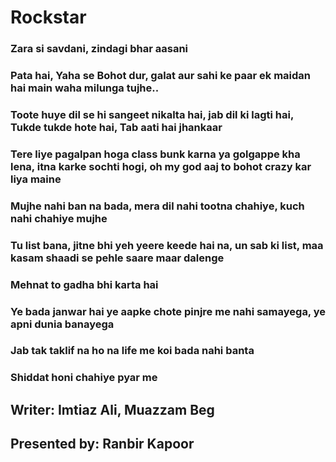 # Rockstar

### Zara si savdani, zindagi bhar aasani 
### Pata hai, Yaha se Bohot dur, galat aur sahi ke paar ek maidan hai main waha milunga tujhe..
### Toote huye dil se hi sangeet nikalta hai, jab dil ki lagti hai, Tukde tukde hote hai, Tab aati hai jhankaar
### Tere liye pagalpan hoga class bunk karna ya golgappe kha lena, itna karke sochti hogi, oh my god aaj to bohot crazy kar liya maine
### Mujhe nahi ban na bada, mera dil nahi tootna chahiye, kuch nahi chahiye mujhe
### Tu list bana, jitne bhi yeh yeere keede hai na, un sab ki list, maa kasam shaadi se pehle saare maar dalenge
### Mehnat to gadha bhi karta hai
### Ye bada janwar hai ye aapke chote pinjre me nahi samayega, ye apni dunia banayega
### Jab tak taklif na ho na life me koi bada nahi banta
### Shiddat honi chahiye pyar me

## Writer: Imtiaz Ali, Muazzam Beg
## Presented by: Ranbir Kapoor 
